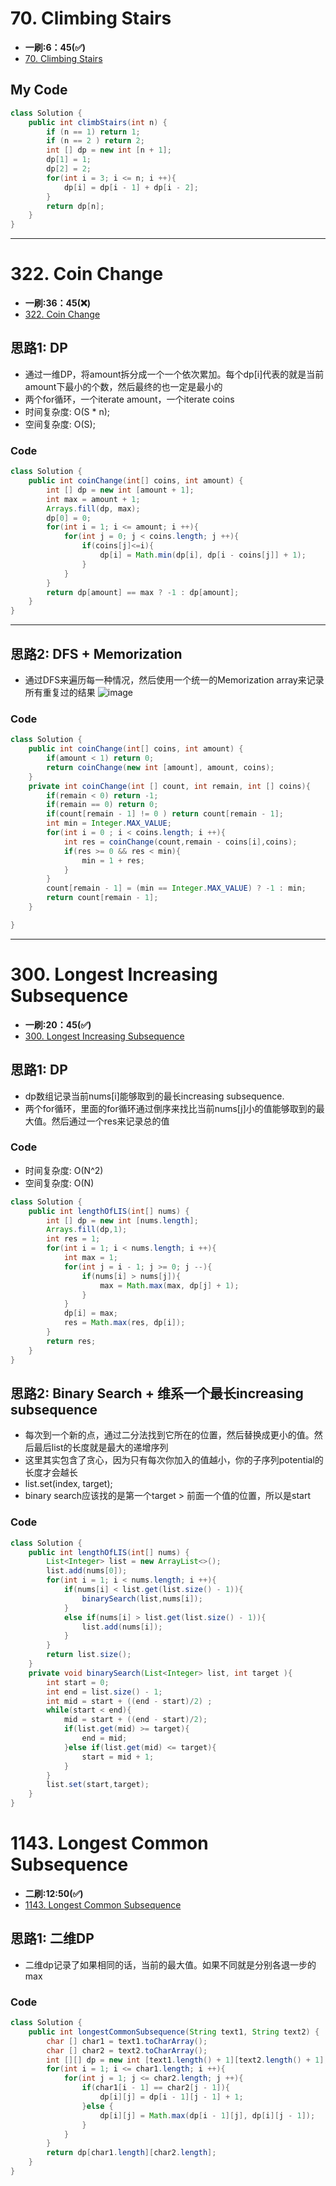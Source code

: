 # 70. Climbing Stairs
* **一刷:6：45(✅)**
* [70. Climbing Stairs](https://leetcode.com/problems/climbing-stairs/description/)

## My Code
```java
class Solution {
    public int climbStairs(int n) {
        if (n == 1) return 1;
        if (n == 2 ) return 2;
        int [] dp = new int [n + 1];
        dp[1] = 1;
        dp[2] = 2;
        for(int i = 3; i <= n; i ++){
            dp[i] = dp[i - 1] + dp[i - 2];
        }
        return dp[n];
    }
}
```
***
# 322. Coin Change
* **一刷:36：45(❌)**
* [322. Coin Change](https://leetcode.com/problems/coin-change/)

## 思路1: DP
* 通过一维DP，将amount拆分成一个一个依次累加。每个dp[i]代表的就是当前amount下最小的个数，然后最终的也一定是最小的
* 两个for循环，一个iterate amount，一个iterate coins
* 时间复杂度: O(S * n);
* 空间复杂度: O(S);
### Code  
```java
class Solution {
    public int coinChange(int[] coins, int amount) {
        int [] dp = new int [amount + 1];
        int max = amount + 1;
        Arrays.fill(dp, max);
        dp[0] = 0;
        for(int i = 1; i <= amount; i ++){
            for(int j = 0; j < coins.length; j ++){
                if(coins[j]<=i){
                    dp[i] = Math.min(dp[i], dp[i - coins[j]] + 1);
                }
            }
        }
        return dp[amount] == max ? -1 : dp[amount];
    }
}
```
***
## 思路2: DFS + Memorization
* 通过DFS来遍历每一种情况，然后使用一个统一的Memorization array来记录所有重复过的结果
![image](./img/322.jpeg)
### Code
```java
class Solution {
    public int coinChange(int[] coins, int amount) {
        if(amount < 1) return 0;
        return coinChange(new int [amount], amount, coins);
    }
    private int coinChange(int [] count, int remain, int [] coins){
        if(remain < 0) return -1;
        if(remain == 0) return 0;
        if(count[remain - 1] != 0 ) return count[remain - 1];
        int min = Integer.MAX_VALUE;
        for(int i = 0 ; i < coins.length; i ++){
            int res = coinChange(count,remain - coins[i],coins);
            if(res >= 0 && res < min){
                min = 1 + res;
            }
        }
        count[remain - 1] = (min == Integer.MAX_VALUE) ? -1 : min;
        return count[remain - 1];
    }

}
```
***
# 300. Longest Increasing Subsequence
* **一刷:20：45(✅)**
* [300. Longest Increasing Subsequence](https://leetcode.com/problems/longest-increasing-subsequence/)
## 思路1: DP
* dp数组记录当前nums[i]能够取到的最长increasing subsequence. 
* 两个for循环，里面的for循环通过倒序来找比当前nums[j]小的值能够取到的最大值。然后通过一个res来记录总的值
### Code
* 时间复杂度: O(N^2)
* 空间复杂度: O(N)
```java
class Solution {
    public int lengthOfLIS(int[] nums) {
        int [] dp = new int [nums.length];
        Arrays.fill(dp,1);
        int res = 1;
        for(int i = 1; i < nums.length; i ++){
            int max = 1;
            for(int j = i - 1; j >= 0; j --){
                if(nums[i] > nums[j]){
                    max = Math.max(max, dp[j] + 1);
                }
            }
            dp[i] = max;
            res = Math.max(res, dp[i]);
        }
        return res;
    }
}
```
## 思路2: Binary Search + 维系一个最长increasing subsequence
* 每次到一个新的点，通过二分法找到它所在的位置，然后替换成更小的值。然后最后list的长度就是最大的递增序列
* 这里其实包含了贪心，因为只有每次你加入的值越小，你的子序列potential的长度才会越长
* list.set(index, target);
* binary search应该找的是第一个target > 前面一个值的位置，所以是start
### Code
```java
class Solution {
    public int lengthOfLIS(int[] nums) {
        List<Integer> list = new ArrayList<>();
        list.add(nums[0]);
        for(int i = 1; i < nums.length; i ++){
            if(nums[i] < list.get(list.size() - 1)){
                binarySearch(list,nums[i]);
            }
            else if(nums[i] > list.get(list.size() - 1)){
                list.add(nums[i]);
            }
        }
        return list.size();
    }
    private void binarySearch(List<Integer> list, int target ){
        int start = 0;
        int end = list.size() - 1;
        int mid = start + ((end - start)/2) ; 
        while(start < end){
            mid = start + ((end - start)/2);
            if(list.get(mid) >= target){
                end = mid;
            }else if(list.get(mid) <= target){
                start = mid + 1;
            }
        }
        list.set(start,target);
    }
}
```
# 1143. Longest Common Subsequence
* **二刷:12:50(✅)**
* [1143. Longest Common Subsequence](https://leetcode.com/problems/longest-common-subsequence/description/)

## 思路1: 二维DP
* 二维dp记录了如果相同的话，当前的最大值。如果不同就是分别各退一步的max

### Code
```java
class Solution {
    public int longestCommonSubsequence(String text1, String text2) {
        char [] char1 = text1.toCharArray();
        char [] char2 = text2.toCharArray();
        int [][] dp = new int [text1.length() + 1][text2.length() + 1];
        for(int i = 1; i <= char1.length; i ++){
            for(int j = 1; j <= char2.length; j ++){
                if(char1[i - 1] == char2[j - 1]){
                    dp[i][j] = dp[i - 1][j - 1] + 1;
                }else {
                    dp[i][j] = Math.max(dp[i - 1][j], dp[i][j - 1]);
                }
            }
        }
        return dp[char1.length][char2.length];
    }
}
```